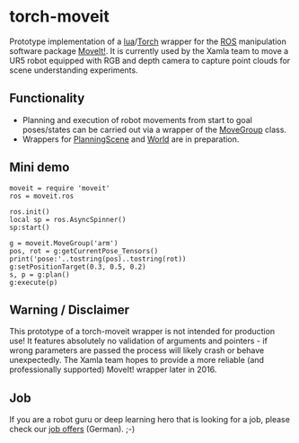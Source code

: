 # torch-moveit

Prototype implementation of a [lua](http://www.lua.org/)/[Torch](http://torch.ch/) wrapper for the [ROS](http://www.ros.org/) manipulation software package [MoveIt!](http://moveit.ros.org/).
It is currently used by the Xamla team to move a UR5 robot equipped with RGB and depth camera to capture point clouds for scene understanding experiments.

## Functionality

- Planning and execution of robot movements from start to goal poses/states can be carried out via a wrapper of the [MoveGroup](http://docs.ros.org/jade/api/moveit_ros_planning_interface/html/classmoveit_1_1planning__interface_1_1MoveGroup.html) class.
- Wrappers for [PlanningScene](http://docs.ros.org/api/moveit_core/html/classplanning__scene_1_1PlanningScene.html) and [World](http://docs.ros.org/api/moveit_core/html/classcollision__detection_1_1World.html) are in preparation.


## Mini demo

```
moveit = require 'moveit'
ros = moveit.ros

ros.init()
local sp = ros.AsyncSpinner()
sp:start()

g = moveit.MoveGroup('arm')
pos, rot = g:getCurrentPose_Tensors()
print('pose:'..tostring(pos)..tostring(rot))
g:setPositionTarget(0.3, 0.5, 0.2)
s, p = g:plan()
g:execute(p)
```

## Warning / Disclaimer

This prototype of a torch-moveit wrapper is not intended for production use! It features absolutely no validation of arguments and pointers - if wrong parameters are passed the process will likely crash or behave unexpectedly.
The Xamla team hopes to provide a more reliable (and professionally supported) MoveIt! wrapper later in 2016.

## Job

If you are a robot guru or deep learning hero that is looking for a job, please check our [job offers](http://xamla.com/jobs/) (German). ;-)
